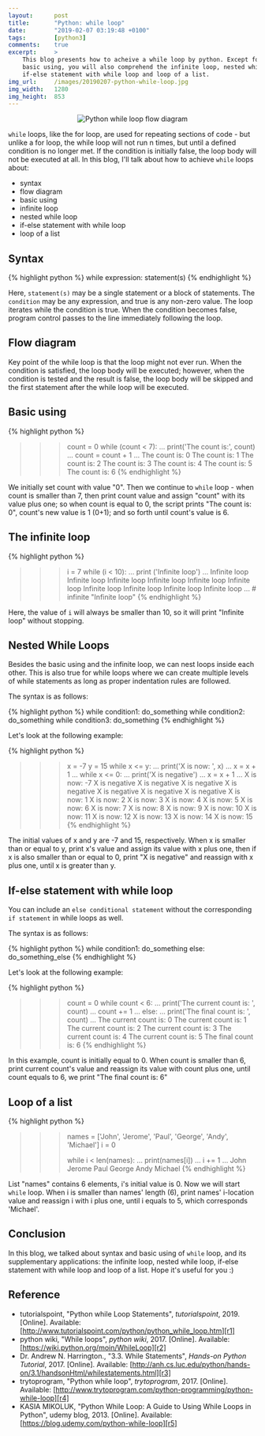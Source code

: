 ```yaml
---
layout:      post
title:       "Python: while loop"
date:        "2019-02-07 03:19:48 +0100"
tags:        [python3]
comments:    true
excerpt:     >
    This blog presents how to acheive a while loop by python. Except for the
    basic using, you will also comprehend the infinite loop, nested while loop,
    if-else statement with while loop and loop of a list.
img_url:     /images/20190207-python-while-loop.jpg
img_width:   1280
img_height:  853
---
```


<p align="center">
  <img alt="Python while loop flow diagram"
  src="{{ site.baseurl }}/images/20190207-python-while-loop.jpg"/>
</p>

`while` loops, like the for loop, are used for repeating sections of code - but
unlike a for loop, the while loop will not run n times, but until a defined
condition is no longer met. If the condition is initially false, the loop body
will not be executed at all. In this blog, I'll talk about how to achieve
`while` loops about:
- syntax
- flow diagram
- basic using
- infinite loop
- nested while loop
- if-else statement with while loop
- loop of a list

## Syntax
{% highlight python %}
while expression:
    statement(s)
{% endhighlight %}

Here, `statement(s)` may be a single statement or a block of statements. The
`condition` may be any expression, and true is any non-zero value. The loop
iterates while the condition is true.
When the condition becomes false, program control passes to the line immediately
following the loop.

## Flow diagram
Key point of the while loop is that the loop might not ever run. When the
condition is satisfied, the loop body will be executed; however, when the
condition is tested and the result is false, the loop body will be skipped and
the first statement after the while loop will be executed.

## Basic using
{% highlight python %}
>>> count = 0
>>> while (count < 7):
...    print('The count is:', count)
...    count = count + 1
...
The count is: 0
The count is: 1
The count is: 2
The count is: 3
The count is: 4
The count is: 5
The count is: 6
{% endhighlight %}

We initially set count with value "0". Then we continue to `while` loop - when
count is smaller than 7, then print count value and assign "count" with its
value plus one; so when count is equal to 0, the script prints "The count is:
0", count's new value is 1 (0+1); and so forth until count's value is 6.

## The infinite loop
{% highlight python %}
>>> i = 7
>>> while (i < 10):
...    print ('Infinite loop')
...
Infinite loop
Infinite loop
Infinite loop
Infinite loop
Infinite loop
Infinite loop
Infinite loop
Infinite loop
Infinite loop
Infinite loop
... # infinite "Infinite loop"
{% endhighlight %}

Here, the value of `i` will always be smaller than 10, so it will print
"Infinite loop" without stopping.

## Nested While Loops
Besides the basic using and the infinite loop, we can nest loops inside each
other. This is also true for while loops where we can create multiple levels
of while statements as long as proper indentation rules are followed.

The syntax is as follows:

{% highlight python %}
while condition1:
    do_something
    while condition2:
        do_something
        while condition3:
            do_something
{% endhighlight %}

Let's look at the following example:

{% highlight python %}
>>> x = -7
>>> y = 15
>>> while x <= y:
...     print('X is now: ', x)
...     x = x + 1
...     while x <= 0:
...         print('X is negative')
...         x = x + 1
...
X is now:  -7
X is negative
X is negative
X is negative
X is negative
X is negative
X is negative
X is negative
X is now:  1
X is now:  2
X is now:  3
X is now:  4
X is now:  5
X is now:  6
X is now:  7
X is now:  8
X is now:  9
X is now:  10
X is now:  11
X is now:  12
X is now:  13
X is now:  14
X is now:  15
{% endhighlight %}

The initial values of x and y are -7 and 15, respectively. When x is smaller
than or equal to y, print x's value and assign its value with x plus one, then
if x is also smaller than or equal to 0, print "X is negative" and reassign
with x plus one, until x is greater than y.

## If-else statement with while loop
You can include an `else conditional statement` without the corresponding
`if statement` in while loops as well.

The syntax is as follows:

{% highlight python %}
while condition1:
    do_something
else:
    do_something_else
{% endhighlight %}

Let's look at the following example:

{% highlight python %}
>>> count = 0
>>> while count < 6:
...     print('The current count is: ', count)
...     count += 1
... else:
...     print('The final count is: ', count)
...
The current count is:  0
The current count is:  1
The current count is:  2
The current count is:  3
The current count is:  4
The current count is:  5
The final count is:  6
{% endhighlight %}

In this example, count is initially equal to 0. When count is smaller than 6,
print current count's value and reassign its value with count plus one, until
count equals to 6, we print "The final count is: 6"

## Loop of a list
{% highlight python %}
>>> names = ['John', 'Jerome', 'Paul', 'George', 'Andy', 'Michael']
>>> i = 0
>>>
>>> while i < len(names):
...     print(names[i])
...     i += 1
...
John
Jerome
Paul
George
Andy
Michael
{% endhighlight %}

List "names" contains 6 elements, i's initial value is 0. Now we will start
`while` loop. When i is smaller than names' length (6), print names' i-location
value and reassign i with i plus one, until i equals to 5, which corresponds
'Michael'.

## Conclusion
In this blog, we talked about syntax and basic using of `while` loop, and its
supplementary applications: the infinite loop, nested while loop, if-else
statement with while loop and loop of a list. Hope it's useful for you :)

## Reference
- tutorialspoint, "Python while Loop Statements", _tutorialspoint_, 2019. [Online]. Available: [http://www.tutorialspoint.com/python/python_while_loop.htm][r1]
- python wiki, "While loops", _python wiki_, 2017. [Online]. Available: [https://wiki.python.org/moin/WhileLoop][r2]
- Dr. Andrew N. Harrington., "3.3. While Statements", _Hands-on Python Tutorial_, 2017. [Online]. Available: [http://anh.cs.luc.edu/python/hands-on/3.1/handsonHtml/whilestatements.html][r3]
- trytoprogram, "Python while loop", _trytoprogram_, 2017. [Online]. Available: [http://www.trytoprogram.com/python-programming/python-while-loop][r4]
- KASIA MIKOLUK, "Python While Loop: A Guide to Using While Loops in Python", udemy blog, 2013. [Online]. Available: [https://blog.udemy.com/python-while-loop][r5]

[r1]: http://www.tutorialspoint.com/python/python_while_loop.htm
[r2]: https://wiki.python.org/moin/WhileLoop
[r3]: http://anh.cs.luc.edu/python/hands-on/3.1/handsonHtml/whilestatements.html
[r4]: http://www.trytoprogram.com/python-programming/python-while-loop
[r5]: https://blog.udemy.com/python-while-loop